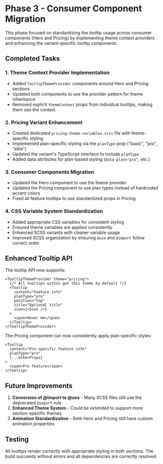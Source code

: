 # Phase 3 - Consumer Component Migration

This phase focused on standardizing the tooltip usage across consumer components (Hero and Pricing) by implementing theme context providers and enhancing the variant-specific tooltip components.

## Completed Tasks

### 1. Theme Context Provider Implementation

- Added `TooltipThemeProvider` components around Hero and Pricing sections
- Updated both components to use the provider pattern for theme inheritance
- Removed explicit `themeContext` props from individual tooltips, making them use the context

### 2. Pricing Variant Enhancement

- Created dedicated `pricing-theme-variables.scss` file with theme-specific styling
- Implemented plan-specific styling via the `planType` prop ("basic", "pro", "elite")
- Updated the variant's TypeScript interface to include `planType`
- Added data attributes for plan-based styling (`data-plan="pro"`, etc.)

### 3. Consumer Components Migration

- Updated the Hero component to use the theme provider
- Updated the Pricing component to use plan types instead of hardcoded accent colors
- Fixed all feature tooltips to use standardized props in Pricing

### 4. CSS Variable System Standardization

- Added appropriate CSS variables for consistent styling
- Ensured theme variables are applied consistently
- Enhanced SCSS variants with cleaner variable usage
- Improved SCSS organization by ensuring `@use` and `@import` follow correct order

## Enhanced Tooltip API

The tooltip API now supports:

```tsx
<TooltipThemeProvider theme="pricing">
  {/* All tooltips within get this theme by default */}
  <Tooltip
    content="Feature info"
    planType="pro" 
    position="top"
    title="Optional title"
    icon={<Icon />}
  >
    <span>Hover me</span>
  </Tooltip>
</TooltipThemeProvider>
```

The Pricing component can now consistently apply plan-specific styles:

```tsx
<Tooltip
  content="Pro-specific feature info"
  planType="pro" 
  {...otherProps}
>
  <span>Pro feature</span>
</Tooltip>
```

## Future Improvements

1. **Conversion of @import to @use** - Many SCSS files still use the deprecated `@import` rule
2. **Enhanced Theme System** - Could be extended to support more section-specific themes
3. **Animation Standardization** - Both Hero and Pricing still have custom animation properties

## Testing

All tooltips render correctly with appropriate styling in both sections. The build succeeds without errors and all dependencies are correctly resolved. 